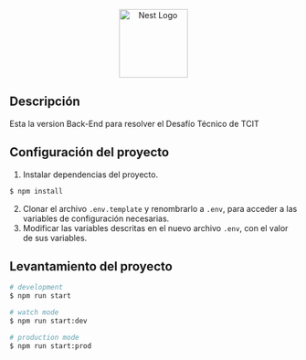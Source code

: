 <p align="center">
  <a href="http://nestjs.com/" target="blank"><img src="https://nestjs.com/img/logo-small.svg" width="120" alt="Nest Logo" /></a>
</p>

## Descripción

Esta la version Back-End para resolver el Desafío Técnico de TCIT

## Configuración del proyecto

1. Instalar dependencias del proyecto.

```bash
$ npm install
```

2. Clonar el archivo ```.env.template``` y renombrarlo a ```.env```, para acceder a las variables de configuración necesarias.
3. Modificar las variables descritas en el nuevo archivo ```.env```, con el valor de sus variables.

## Levantamiento del proyecto

```bash
# development
$ npm run start

# watch mode
$ npm run start:dev

# production mode
$ npm run start:prod
```
